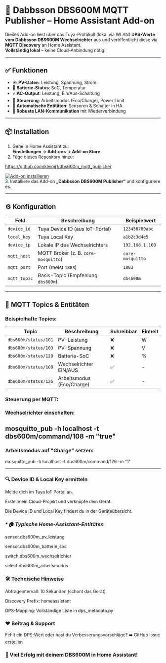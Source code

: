 # 🚀 Dabbsson DBS600M MQTT Publisher – Home Assistant Add-on

Dieses Add-on liest über das Tuya-Protokoll (lokal via WLAN) **DPS-Werte vom Dabbsson DBS600M Wechselrichter** aus und veröffentlicht diese via **MQTT Discovery** an Home Assistant.  
**Vollständig lokal** – keine Cloud-Anbindung nötig!

---

## ✅ Funktionen
- ☀️ **PV-Daten**: Leistung, Spannung, Strom  
- 🔋 **Batterie-Status**: SoC, Temperatur  
- ⚡ **AC-Output**: Leistung, Ein/Aus-Schaltung  
- 🔧 **Steuerung**: Arbeitsmodus (Eco/Charge), Power Limit  
- 🧠 **Automatische Entitäten**: Sensoren & Schalter in HA  
- 📡 **Robuste LAN-Kommunikation** mit Wiederverbindung  

---

## 📦 Installation
1. Gehe in Home Assistant zu:  
   **Einstellungen → Add-ons → Add-on Store**  
2. Füge dieses Repository hinzu:  

https://github.com/kleimj1/dbs600m_mqtt_publisher

[![Add-on installieren](https://my.home-assistant.io/badges/supervisor_add_addon_repository.svg)](https://my.home-assistant.io/redirect/supervisor_add_addon_repository/?repository_url=https://github.com/kleimj1/dbs600m_mqtt_publisher)  
3. Installiere das Add-on **„Dabbsson DBS600M Publisher“** und konfiguriere es.

---

## ⚙️ Konfiguration
| Feld                   | Beschreibung                                  | Beispielwert       |
|------------------------|----------------------------------------------|--------------------|
| `device_id`            | Tuya Device ID (aus IoT-Portal)              | `123456789abc`     |
| `local_key`            | Tuya Local Key                               | `a1b2c3d4e5`       |
| `device_ip`            | Lokale IP des Wechselrichters                | `192.168.1.100`    |
| `mqtt_host`            | MQTT Broker (z. B. `core-mosquitto`)         | `core-mosquitto`   |
| `mqtt_port`            | Port (meist `1883`)                          | `1883`             |
| `mqtt_topic`           | Basis-Topic (Empfehlung: `dbs600m`)          | `dbs600m`          |

---

## 📡 MQTT Topics & Entitäten
### **Beispielhafte Topics:**
| Topic                     | Beschreibung               | Schreibbar | Einheit |
|---------------------------|----------------------------|------------|---------|
| `dbs600m/status/101`      | PV-Leistung                | ❌         | W       |
| `dbs600m/status/103`      | PV-Spannung                | ❌         | V       |
| `dbs600m/status/120`      | Batterie-SoC               | ❌         | %       |
| `dbs600m/status/108`      | Wechselrichter EIN/AUS     | ✅         | -       |
| `dbs600m/status/126`      | Arbeitsmodus (Eco/Charge)  | ✅         | -       |

### **Steuerung per MQTT:**

### **Wechselrichter einschalten:**

mosquitto_pub -h localhost -t dbs600m/command/108 -m "true"
---
### **Arbeitsmodus auf "Charge" setzen:**
mosquitto_pub -h localhost -t dbs600m/command/126 -m "1"

---

### **🔍 Device ID & Local Key ermitteln**
Melde dich im Tuya IoT Portal an.

Erstelle ein Cloud-Projekt und verknüpfe dein Gerät.

Die Device ID und Local Key findest du in der Geräteübersicht.

### **🏠 Typische Home-Assistant-Entitäten*
sensor.dbs600m_pv_leistung

sensor.dbs600m_batterie_soc

switch.dbs600m_wechselrichter

select.dbs600m_arbeitsmodus

### **🛠️ Technische Hinweise**
Abfrageintervall: 10 Sekunden (schont das Gerät)

Discovery Prefix: homeassistant

DPS-Mapping: Vollständige Liste in dps_metadata.py

### **❤️ Beitrag & Support**
Fehlt ein DPS-Wert oder hast du Verbesserungsvorschläge?
➡️ GitHub Issue erstellen

### **🔌 Viel Erfolg mit deinem DBS600M in Home Assistant!**
